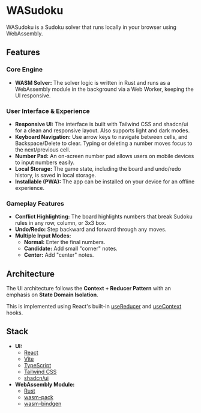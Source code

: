# WASudoku

WASudoku is a Sudoku solver that runs locally in your browser using WebAssembly.

## Features

### Core Engine

- **WASM Solver:** The solver logic is written in Rust and runs as a WebAssembly module in the background via a Web Worker, keeping the UI responsive.

### User Interface & Experience

- **Responsive UI:** The interface is built with Tailwind CSS and shadcn/ui for a clean and responsive layout. Also supports light and dark modes.
- **Keyboard Navigation:** Use arrow keys to navigate between cells, and Backspace/Delete to clear. Typing or deleting a number moves focus to the next/previous cell.
- **Number Pad:** An on-screen number pad allows users on mobile devices to input numbers easily.
- **Local Storage:** The game state, including the board and undo/redo history, is saved in local storage.
- **Installable (PWA):** The app can be installed on your device for an offline experience.

### Gameplay Features

- **Conflict Highlighting:** The board highlights numbers that break Sudoku rules in any row, column, or 3x3 box.
- **Undo/Redo:** Step backward and forward through any moves.
- **Multiple Input Modes:**
  - **Normal:** Enter the final numbers.
  - **Candidate:** Add small "corner" notes.
  - **Center:** Add "center" notes.

## Architecture

The UI architecture follows the **Context + Reducer Pattern** with an emphasis on **State Domain Isolation**.

This is implemented using React's built-in [useReducer](https://react.dev/reference/react/useReducer) and [useContext](https://react.dev/reference/react/useContext) hooks.

## Stack

- **UI:**
  - [React](https://react.dev/)
  - [Vite](https://vitejs.dev/)
  - [TypeScript](https://www.typescriptlang.org/)
  - [Tailwind CSS](https://tailwindcss.com/)
  - [shadcn/ui](https://ui.shadcn.com/)
- **WebAssembly Module:**
  - [Rust](https://www.rust-lang.org/)
  - [wasm-pack](https://drager.github.io/wasm-pack/)
  - [wasm-bindgen](https://github.com/rustwasm/wasm-bindgen)
